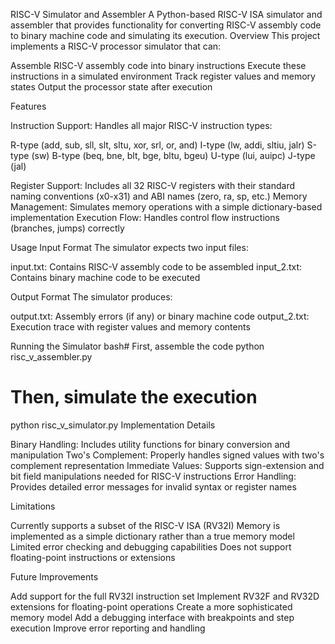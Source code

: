 RISC-V Simulator and Assembler
A Python-based RISC-V ISA simulator and assembler that provides functionality for converting RISC-V assembly code to binary machine code and simulating its execution.
Overview
This project implements a RISC-V processor simulator that can:

Assemble RISC-V assembly code into binary instructions
Execute these instructions in a simulated environment
Track register values and memory states
Output the processor state after execution

Features

Instruction Support: Handles all major RISC-V instruction types:

R-type (add, sub, sll, slt, sltu, xor, srl, or, and)
I-type (lw, addi, sltiu, jalr)
S-type (sw)
B-type (beq, bne, blt, bge, bltu, bgeu)
U-type (lui, auipc)
J-type (jal)


Register Support: Includes all 32 RISC-V registers with their standard naming conventions (x0-x31) and ABI names (zero, ra, sp, etc.)
Memory Management: Simulates memory operations with a simple dictionary-based implementation
Execution Flow: Handles control flow instructions (branches, jumps) correctly

Usage
Input Format
The simulator expects two input files:

input.txt: Contains RISC-V assembly code to be assembled
input_2.txt: Contains binary machine code to be executed

Output Format
The simulator produces:

output.txt: Assembly errors (if any) or binary machine code
output_2.txt: Execution trace with register values and memory contents

Running the Simulator
bash# First, assemble the code
python risc_v_assembler.py

# Then, simulate the execution
python risc_v_simulator.py
Implementation Details

Binary Handling: Includes utility functions for binary conversion and manipulation
Two's Complement: Properly handles signed values with two's complement representation
Immediate Values: Supports sign-extension and bit field manipulations needed for RISC-V instructions
Error Handling: Provides detailed error messages for invalid syntax or register names

Limitations

Currently supports a subset of the RISC-V ISA (RV32I)
Memory is implemented as a simple dictionary rather than a true memory model
Limited error checking and debugging capabilities
Does not support floating-point instructions or extensions

Future Improvements

Add support for the full RV32I instruction set
Implement RV32F and RV32D extensions for floating-point operations
Create a more sophisticated memory model
Add a debugging interface with breakpoints and step execution
Improve error reporting and handling
